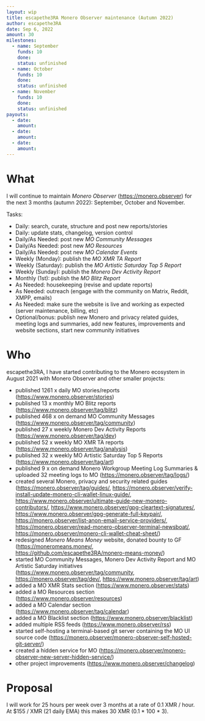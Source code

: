 ```yaml
---
layout: wip
title: escapethe3RA Monero Observer maintenance (Autumn 2022)
author: escapethe3RA
date: Sep 6, 2022
amount: 30
milestones:
  - name: September
    funds: 10
    done:
    status: unfinished
  - name: October
    funds: 10
    done:
    status: unfinished
  - name: November
    funds: 10
    done:
    status: unfinished
payouts:
  - date:
    amount:
  - date:
    amount:
  - date:
    amount:
---
```


# What

I will continue to maintain *Monero Observer* (https://monero.observer) for the next 3 months (autumn 2022): September, October and November.

Tasks:

- Daily: search, curate, structure and post new reports/stories
- Daily: update stats, changelog, version control
- Daily/As Needed: post new *MO Community Messages*
- Daily/As Needed: post new *MO Resources*
- Daily/As Needed: post new *MO Calendar Events*
- Weekly (Monday): publish the *MO XMR TA Report*
- Weekly (Saturday): publish the *MO Artistic Saturday Top 5 Report*
- Weekly (Sunday): publish the *Monero Dev Activity Report*
- Monthly (1st): publish the *MO Blitz Report*
- As Needed: housekeeping (revise and update reports)
- As Needed: outreach (engage with the community on Matrix, Reddit, XMPP, emails)
- As Needed: make sure the website is live and working as expected (server maintenance, billing, etc)
- Optional/bonus: publish new Monero and privacy related guides, meeting logs and summaries, add new features, improvements and website sections, start new community initiatives

# Who

escapethe3RA, I have started contributing to the Monero ecosystem in August 2021 with Monero Observer and other smaller projects:

- published 1261 x daily MO stories/reports (https://www.monero.observer/stories)
- published 13 x monthly MO Blitz reports (https://www.monero.observer/tag/blitz)
- published 468 x on demand MO Community Messages (https://www.monero.observer/tag/community)
- published 27 x weekly Monero Dev Activity Reports (https://www.monero.observer/tag/dev)
- published 52 x weekly MO XMR TA reports (https://www.monero.observer/tag/analysis)
- published 32 x weekly MO Artistic Saturday Top 5 Reports (https://www.monero.observer/tag/art)
- published 9 x on demand Monero Workgroup Meeting Log Summaries & uploaded 32 meeting logs to MO (https://monero.observer/tag/logs/)
- created several Monero, privacy and security related guides (https://monero.observer/tag/guides/, https://monero.observer/verify-install-update-monero-cli-wallet-linux-guide/, https://www.monero.observer/ultimate-guide-new-monero-contributors/, https://www.monero.observer/gpg-cleartext-signatures/, https://www.monero.observer/gpg-generate-full-keypair/, https://monero.observer/list-anon-email-service-providers/, https://monero.observer/read-monero-observer-terminal-newsboat/, https://monero.observer/monero-cli-wallet-cheat-sheet/)
- redesigned *Monero Means Money* website, donated bounty to GF (https://moneromeans.money/, https://github.com/escapethe3RA/monero-means-money/)
- started MO Community Messages, Monero Dev Activity Report and MO Artistic Saturday initiatives (https://www.monero.observer/tag/community, https://monero.observer/tag/dev/, https://www.monero.observer/tag/art)
- added a MO XMR Stats section (https://www.monero.observer/stats)
- added a MO Resources section (https://www.monero.observer/resources)
- added a MO Calendar section (https://www.monero.observer/tag/calendar)
- added a MO Blacklist section (https://www.monero.observer/blacklist)
- added multiple RSS feeds (https://www.monero.observer/rss)
- started self-hosting a terminal-based git server containing the MO UI source code (https://monero.observer/monero-observer-self-hosted-git-server/)
- created a hidden service for MO (https://monero.observer/monero-observer-new-server-hidden-service/)
- other project improvements (https://www.monero.observer/changelog)
 
# Proposal

I will work for 25 hours per week over 3 months at a rate of 0.1 XMR / hour. At $155 / XMR (21 daily EMA) this makes 30 XMR (0.1 * 100 * 3).
